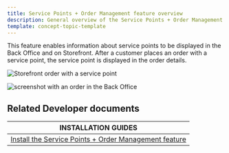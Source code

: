 ```yaml
---
title: Service Points + Order Management feature overview
description: General overview of the Service Points + Order Management feature
template: concept-topic-template
---
```


This feature enables information about service points to be displayed in the Back Office and on Storefront. After a customer places an order with a service point, the service point is displayed in the order details.

![Storefront order with a service point](https://spryker.s3.eu-central-1.amazonaws.com/docs/pbc/all/service-point-management/service-points-feature-overview.md/storefront-order-service-point.png)

![screenshot with an order in the Back Office]()


## Related Developer documents

| INSTALLATION GUIDES|
| -------------- |
| [Install the Service Points + Order Management feature](/docs/pbc/all/service-point-management/{{page.version}}/unified-commerce/install-and-upgrade/install-the-service-points-order-management-feature.html) |
